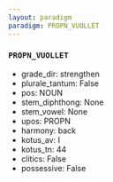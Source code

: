 ```yaml
---
layout: paradigm
paradigm: PROPN_VUOLLET
---
```

### ` PROPN_VUOLLET `


* grade_dir: strengthen
* plurale_tantum: False
* pos: NOUN
* stem_diphthong: None
* stem_vowel: None
* upos: PROPN
* harmony: back
* kotus_av: I
* kotus_tn: 44
* clitics: False
* possessive: False
